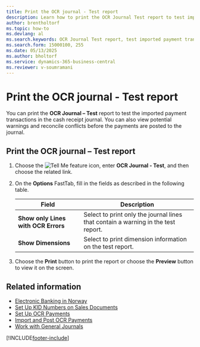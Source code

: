 ```yaml
---
title: Print the OCR journal - Test report
description: Learn how to print the OCR Journal Test report to test imported payment transactions in the cash receipt journal.
author: brentholtorf
ms.topic: how-to
ms.devlang: al
ms.search.keywords: OCR Journal Test report, test imported payment transactions, reconcile conflicts
ms.search.form: 15000100, 255
ms.date: 05/13/2025
ms.author: bholtorf
ms.service: dynamics-365-business-central
ms.reviewer: v-soumramani
---
```


# Print the OCR journal - Test report

You can print the **OCR Journal – Test** report to test the imported payment transactions in the cash receipt journal. You can also view potential warnings and reconcile conflicts before the payments are posted to the journal.  

## Print the OCR journal – Test report  

1. Choose the ![Tell Me feature](../../media/ui-search/search_small.png "Tell me what you want to do") icon, enter **OCR Journal - Test**, and then choose the related link.  
1. On the **Options** FastTab, fill in the fields as described in the following table.  

    |Field|Description|  
    |---------------------------------|---------------------------------------|  
    |**Show only Lines with OCR Errors**|Select to print only the journal lines that contain a warning in the test report.|  
    |**Show Dimensions**|Select to print dimension information on the test report.|  

1. Choose the **Print** button to print the report or choose the **Preview** button to view it on the screen.  

## Related information

- [Electronic Banking in Norway](electronic-banking-in-norway.md)
- [Set Up KID Numbers on Sales Documents](how-to-set-up-kid-numbers-on-sales-documents.md)
- [Set Up OCR Payments](how-to-set-up-ocr-payments.md)
- [Import and Post OCR Payments](how-to-import-and-post-ocr-payments.md)
- [Work with General Journals](../../ui-work-general-journals.md)

[!INCLUDE[footer-include](../../includes/footer-banner.md)]
